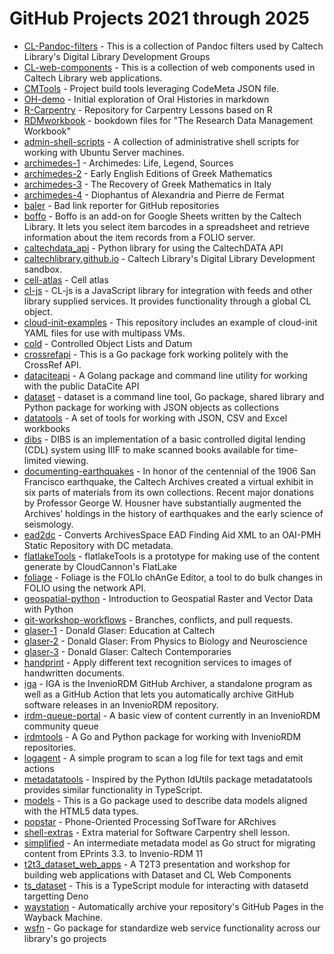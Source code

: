 # GitHub Projects 2021 through 2025

- [CL-Pandoc-filters](https://caltechlibrary.github.io/CL-Pandoc-filters/) - This is a collection of Pandoc filters used by Caltech Library's Digital Library Development Groups 
- [CL-web-components](https://caltechlibrary.github.io/CL-web-components/) - This is a collection of web components used in Caltech Library web applications.
- [CMTools](https://caltechlibrary.github.io/CMTools/) - Project build tools leveraging CodeMeta JSON file.
- [OH-demo](https://caltechlibrary.github.io/OH-demo/) - Initial exploration of Oral Histories in markdown
- [R-Carpentry](https://caltechlibrary.github.io/R-Carpentry/) - Repository for Carpentry Lessons based on R
- [RDMworkbook](https://caltechlibrary.github.io/RDMworkbook/) - bookdown files for "The Research Data Management Workbook"
- [admin-shell-scripts](https://caltechlibrary.github.io/admin-shell-scripts/) - A collection of administrative shell scripts for working with Ubuntu Server machines.
- [archimedes-1](https://caltechlibrary.github.io/archimedes-1/) - Archimedes: Life, Legend, Sources
- [archimedes-2](https://caltechlibrary.github.io/archimedes-2/) - Early English Editions of Greek Mathematics
- [archimedes-3](https://caltechlibrary.github.io/archimedes-3/) - The Recovery of Greek Mathematics in Italy
- [archimedes-4](https://caltechlibrary.github.io/archimedes-4/) - Diophantus of Alexandria and Pierre de Fermat
- [baler](https://caltechlibrary.github.io/baler/) - Bad link reporter for GitHub repositories
- [boffo](https://caltechlibrary.github.io/boffo/) - Boffo is an add-on for Google Sheets written by the Caltech Library. It lets you select item barcodes in a spreadsheet and retrieve information about the item records from a FOLIO server.
- [caltechdata_api](https://caltechlibrary.github.io/caltechdata_api/) - Python library for using the CaltechDATA API
- [caltechlibrary.github.io](https://caltechlibrary.github.io/caltechlibrary.github.io/) - Caltech Library's Digital Library Development sandbox.
- [cell-atlas](https://caltechlibrary.github.io/cell-atlas/) - Cell atlas
- [cl-js](https://caltechlibrary.github.io/cl-js/) - CL-js is a JavaScript library for integration with feeds and other library supplied services. It provides functionality through a global CL object.
- [cloud-init-examples](https://caltechlibrary.github.io/cloud-init-examples/) - This repository includes an example of cloud-init YAML files for use with multipass VMs.
- [cold](https://caltechlibrary.github.io/cold/) - Controlled Object Lists and Datum
- [crossrefapi](https://caltechlibrary.github.io/crossrefapi/) - This is a Go package fork working politely with the CrossRef API.
- [dataciteapi](https://caltechlibrary.github.io/dataciteapi/) - A Golang package and command line utility for working with the public DataCite API
- [dataset](https://caltechlibrary.github.io/dataset/) - dataset is a command line tool, Go package, shared library and Python package for working with JSON objects as collections
- [datatools](https://caltechlibrary.github.io/datatools/) - A set of tools for working with JSON, CSV and Excel workbooks
- [dibs](https://caltechlibrary.github.io/dibs/) - DIBS is an implementation of a basic controlled digital lending (CDL) system using IIIF to make scanned books available for time-limited viewing.
- [documenting-earthquakes](https://caltechlibrary.github.io/documenting-earthquakes/) - In honor of the centennial of the 1906 San Francisco earthquake, the Caltech Archives created a virtual exhibit in six parts of materials from its own collections. Recent major donations by Professor George W. Housner have substantially augmented the Archives’ holdings in the history of earthquakes and the early science of seismology.
- [ead2dc](https://caltechlibrary.github.io/ead2dc/) - Converts ArchivesSpace EAD Finding Aid XML to an OAI-PMH Static Repository with DC metadata.
- [flatlakeTools](https://caltechlibrary.github.io/flatlakeTools/) - flatlakeTools is a prototype for making use of the content generate by CloudCannon's FlatLake
- [foliage](https://caltechlibrary.github.io/foliage/) - Foliage is the FOLIo chAnGe Editor, a tool to do bulk changes in FOLIO using the network API.
- [geospatial-python](https://caltechlibrary.github.io/geospatial-python/) - Introduction to Geospatial Raster and Vector Data with Python
- [git-workshop-workflows](https://caltechlibrary.github.io/git-workshop-workflows/) - Branches, conflicts, and pull requests.
- [glaser-1](https://caltechlibrary.github.io/glaser-1/) - Donald Glaser: Education at Caltech
- [glaser-2](https://caltechlibrary.github.io/glaser-2/) - Donald Glaser: From Physics to Biology and Neuroscience
- [glaser-3](https://caltechlibrary.github.io/glaser-3/) - Donald Glaser: Caltech Contemporaries
- [handprint](https://caltechlibrary.github.io/handprint/) - Apply different text recognition services to images of handwritten documents.
- [iga](https://caltechlibrary.github.io/iga/) - IGA is the InvenioRDM GitHub Archiver, a standalone program as well as a GitHub Action that lets you automatically archive GitHub software releases in an InvenioRDM repository.
- [irdm-queue-portal](https://caltechlibrary.github.io/irdm-queue-portal/) - A basic view of content currently in an InvenioRDM community queue
- [irdmtools](https://caltechlibrary.github.io/irdmtools/) - A Go and Python package for working with InvenioRDM repositories.
- [logagent](https://caltechlibrary.github.io/logagent/) - A simple program to scan a log file for text tags and emit actions
- [metadatatools](https://caltechlibrary.github.io/metadatatools/) - Inspired by the Python IdUtils package metadatatools provides similar functionality in TypeScript.
- [models](https://caltechlibrary.github.io/models/) - This is a Go package used to describe data models aligned with the HTML5 data types.
- [popstar](https://caltechlibrary.github.io/popstar/) - Phone-Oriented Processing SofTware for ARchives
- [shell-extras](https://caltechlibrary.github.io/shell-extras/) - Extra material for Software Carpentry shell lesson.
- [simplified](https://caltechlibrary.github.io/simplified/) - An intermediate metadata model as Go struct for migrating content from EPrints 3.3. to Invenio-RDM 11 
- [t2t3_dataset_web_apps](https://caltechlibrary.github.io/t2t3_dataset_web_apps/) - A T2T3 presentation and workshop for building web applications with Dataset and CL Web Components
- [ts_dataset](https://caltechlibrary.github.io/ts_dataset/) - This is a TypeScript module for interacting with datasetd targetting Deno
- [waystation](https://caltechlibrary.github.io/waystation/) - Automatically archive your repository's GitHub Pages in the Wayback Machine.
- [wsfn](https://caltechlibrary.github.io/wsfn/) - Go package for standardize web service functionality across our library's go projects
